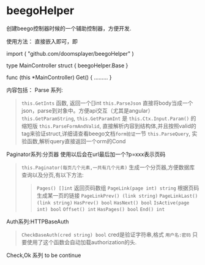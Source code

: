 beegoHelper
===========

创建beego控制器时候的一个辅助控制器，方便开发.

使用方法： 直接嵌入即可，即
  
  import (
	  "github.com/doomsplayer/beegoHelper"
  )
  
  type MainController struct {
  	beegoHelper.Base
  }
  
  func (this *MainController) Get() {
    .........
  }

内容包括：
Parse 系列:

> `this.GetInts` 函数, 返回一个[]int
> `this.ParseJson` 直接将body当成一个json，parse到对象中。方便api交互（尤其是angular）
> `this.GetParamString`, `this.GetParamInt` 是 `this.Ctx.Input.Param()` 的缩短版
> `this.ParseFormAndValid`, 直接解析内容到结构体,并且按照valid的tag来验证struct,详细请查看beego文档`form验证`一节
> `this.ParseQuery`, 实验函数,解析query直接返回一个orm的Cond

Paginator系列:分页器
使用以后会在url最后加一个?p=xxx表示页码

> `this.Paginator(每页几个元素,一共有几个元素)` 生成一个分页器,方便数据库查询以及分页,有以下方法:
>> `Pages() []int` 返回页码数组
>> `PageLink(page int) string` 根据页码生成某一页的链接
>> `PageLinkPrev() (link string)`
>> `PageLinkLast() (link string)`
>> `HasPrev() bool`
>> `HasNext() bool`
>> `IsActive(page int) bool`
>> `Offset() int`
>> `HasPages() bool`
>> `End() int`

Auth系列:HTTPBaseAuth

> `CheckBaseAuth(cred string) bool` cred是验证字符串,格式 `用户名:密码` 只要使用了这个函数会自动加载authorization的头.

Check,Ok 系列
to be continue
